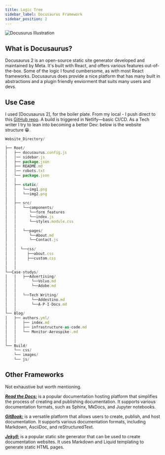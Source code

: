 ```yaml
---
title: Logic Tree
sidebar_label: Docusaurus Framework 
sidebar_position: 2
---
```


![Docusurus Illustration](/img/docus.png)

## What is Docusaurus?

Docusaurus 2 is an open-source static site generator developed and maintained by Meta. It's built with React, and offers various features out-of-the-box. Some of the logic I found cumbersome, as with most React frameworks. Docusaurus does provide a nice platform that has many built in abstractions and a plugin friendly enviorment that suits many users and devs.

## Use Case

I used [Docusaurus 2], for the boiler plate. From my local - I push direct to this [GitHub repo](https://github.com/Alan4247748/friendly-potato). A build is triggered in Netlify—basic CI/CD. As a Tech writer I try to lean into becoming a better Dev: below is the website structure 😁.

``` Javascript
Website_Directory/

├── Root/
│   ├── docusaurus.config.js
│   │── sidebar.js
│   ├── package.json
│   ├── README.md
│   │── robots.txt
│   └── package.json
│   │ 
│   ├── static/
│   │   └──img1.png
│   │   └──img2.png
│   │
│   ├── src/
│   │   └──components/ 
│   │      └──form features
│   │      └──index.js
│   │      └──styles.module.css
│   │ 
│   │   └──pages/
│   │      └──About.md
│   │      └──Contact.js
│   │ 
│   │  └──css/
│   │     ├──about.css
│   │     ├──custom.css
│   │     
│   │
└──Case-studys/
│   │   ├──Advertising/
│   │       └──Volvo.md
│   │       └──Adobe.md
│   │
│   │   └──Tech Writing/
│   │       └──Addestino.md
│   │       └──A-P-I-Docs.md
│   │ 
└── Blog/
│   ├── authors.yml/
│   │   ├── index.md
│   │   ├── infrastructure-as-code.md
│   │   └── Monitor-Aerospike-.md
│   │ 
│   │ 
└── Build/
    └── css/
    └── images/
    └── js/

```

## Other Frameworks

Not exhaustive but worth mentioning.

[***Read the Docs:***](https://readthedocs.org/) is a popular documentation hosting platform that simplifies the process of creating and publishing documentation. It supports various documentation formats, such as Sphinx, MkDocs, and Jupyter notebooks.

[***GitBook:***](https://www.gitbook.com/) is a versatile platform that allows users to create, publish, and host documentation. It supports various documentation formats, including Markdown, AsciiDoc, and reStructuredText.

[***Jekyll:***](https://jekyllrb.com/) is a popular static site generator that can be used to create documentation websites. It uses Markdown and Liquid templating to generate static HTML pages.
